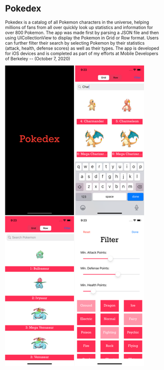 # Pokedex

Pokedex is a catalog of all Pokemon characters in the universe, helping millions of fans from all over quickly look up statistics and information for over 800 Pokemon. The app was made first by parsing a JSON file and then using UICollectionView to display the Pokemon in Grid or Row format. Users can further filter their search by selecting Pokemon by their statistics (attack, health, defense scores) as well as their types. The app is developed for iOS devices and is completed as part of my efforts at Mobile Developers of Berkeley -- (October 7, 2020)

<p float="left">
  <img src="/Pokedex1.png" width="225" />
  <img src="/Pokedex2.png" width="225" /> 
  <img src="/Pokedex3.png" width="225" />
  <img src="/Pokedex4.png" width="225" />
</p>
